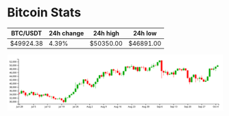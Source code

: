 # Bitcoin Stats

BTC/USDT|24h change|24h high|24h low|
|---|---|---|---|
|$49924.38|4.39%|$50350.00|$46891.00|

<img src="./chart.svg">
